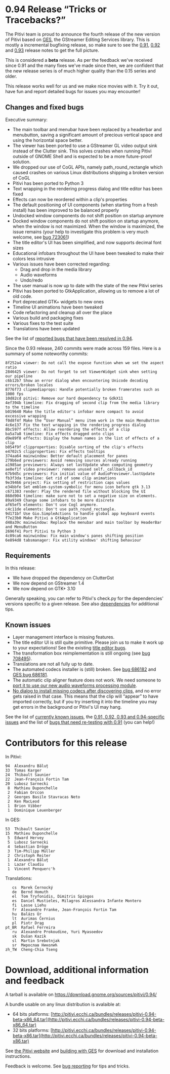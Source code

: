 # 0.94 Release “Tricks or Tracebacks?”

The Pitivi team is proud to announce the fourth release of the new
version of Pitivi based on [GES](GES.md), the GStreamer Editing
Services library. This is mostly a incremental bugfixing release, so
make sure to see the [0.91](releases/0.91.md), [0.92](releases/0.92.md)
and [0.93](releases/0.93.md) release notes to get the full picture.

This is considered a **beta** release. As per the feedback we've
received since 0.91 and the many fixes we've made since then, we are
confident that the new release series is of much higher quality than the
0.15 series and older.

This release works well for us and we make nice movies with it. Try it
out, have fun and report detailed bugs for issues you may encounter!

## Changes and fixed bugs

Executive summary:

-   The main toolbar and menubar have been replaced by a headerbar and
    menubutton, saving a significant amount of precious vertical space
    and using the horizontal space better.
-   The viewer has been ported to use a GStreamer GL video output sink
    instead of the Clutter sink. This solves crashes when running Pitivi
    outside of GNOME Shell and is expected to be a more future-proof
    solution.
-   We dropped our use of CoGL APIs, namely path\_round\_rectangle which
    caused crashes on various Linux distributions shipping a broken
    version of CoGL
-   Pitivi has been ported to Python 3
-   Text wrapping in the rendering progress dialog and title editor has
    been fixed
-   Effects can now be reordered within a clip's properties
-   The default positioning of UI components (when starting from a fresh
    install) has been improved to be balanced properly
-   Undocked window components do not shift position on startup anymore
-   Docked window components do not shift position on startup anymore,
    when the window is not maximized. When the window is maximized, the
    issue remains (your help to investigate this problem is very much
    welcome, see [bug
    723061](https://bugzilla.gnome.org/show_bug.cgi?id=723061))
-   The title editor's UI has been simplified, and now supports decimal
    font sizes
-   Educational infobars throughout the UI have been tweaked to make
    their colors less intrusive
-   Various issues have been corrected regarding:
    -   Drag and drop in the media library
    -   Audio waveforms
    -   Undo/redo
-   The user manual is now up to date with the state of the new Pitivi
    series
-   Pitivi has been ported to GtkApplication, allowing us to remove a
    lot of old code.
-   Port deprecated GTK+ widgets to new ones
-   Timeline UI animations have been tweaked
-   Code refactoring and cleanup all over the place
-   Various build and packaging fixes
-   Various fixes to the test suite
-   Translations have been updated

See the list of [reported bugs that have been resolved in
0.94](https://bugzilla.gnome.org/buglist.cgi?product=pitivi;target_milestone=0.94).

Since the 0.93 release, 240 commits were made across 159 files. Here is
a summary of some noteworthy commits:

```
8f252a4 viewer: Do not call the expose function when we set the aspect ratio
2846425 viewer: Do not forget to set ViewerWidget sink when setting our pipeline
c6b12b7 Show an error dialog when encountering Unicode decoding errors/broken locales
8776f73 clipmediaprops: Handle potentially broken framerates such as 1000 fps
10d82cd pitivi: Remove our hard dependency to GdkX11
4ef394b timeline: Fix dragging of second clip from the media library to the timeline
b019640 Make the title editor's infobar more compact to avoid excessive wrapping
f0d8f4f Make the “User Manual” menu item work in the main MenuButton
4c6e137 Fix the text wrapping in the rendering progress dialog
8bc597f effects: Allow reordering the effects of a clip
ba5a7a8 timeline: Fix effects dragged onto clips
d9e89f8 effects: Display the human names in the list of effects of a clip
b054f9f clipproperties: Disable sorting of the clip's effects
e4702c5 clipproperties: Fix effects tooltips
374aa64 mainwindow: Better default placement for panes
279b6ed previewers: Avoid removing sources already running
a1985ae previewers: Always set lastUpdate when computing geometry
ae0ef1f video previewer: remove unused self._callback_id
67b9d5c previewers: Fix initial value of AudioPreviewer.lastUpdate
fb3f3da timeline: Get rid of some clip animations
9e39466 project: Fix setting of restriction caps values
e34bbfe Set emblem-system-symbolic for menu icon before gtk 3.13
c671383 render: Play the rendered file without blocking the UI
860d904 timeline: make sure not to set a negative size on elements.
89a9349 Change some infobars to be more discrete
af65ef5 elements: Don't use Cogl anymore.
c4c11de elements: Don't use path_round_rectangle.
9d171bf Use Gio.SimpleActions to handle global app keyboard events
f7e23b0 Make Pitivi a GtkApplication
d48a39c mainwindow: Replace the menubar and main toolbar by HeaderBar and MenuButton
2696f41 Port Pitivi to Python 3
4c09ca6 mainwindow: Fix main window's panes shifting position
6e894d8 tabsmanager: Fix utility windows' shifting behaviour
```

## Requirements

In this release:

-   We have dropped the dependency on ClutterGst
-   We now depend on GStreamer 1.4
-   We now depend on GTK+ 3.10

Generally speaking, you can refer to Pitivi's check.py for the
dependencies' versions specific to a given release. See also
[dependencies](attic/Dependencies.md) for additional tips.

## Known issues

-   Layer management interface is missing features.
-   The title editor UI is still quite primitive. Please join us to make
    it work up to your expectations! See the existing [title editor
    bugs](https://bugzilla.gnome.org/buglist.cgi?product=pitivi&bug_status=UNCONFIRMED&bug_status=NEW&bug_status=ASSIGNED&bug_status=REOPENED&component=Title%20editor).
-   The transformation box reimplementation is still ongoing (see [bug
    708495](https://bugzilla.gnome.org/show_bug.cgi?id=708495)).
-   Translations are not all fully up to date.
-   The automated codecs installer is (still) broken. See [bug
    686182](https://bugzilla.gnome.org/show_bug.cgi?id=686182) and [GES
    bug 686181](https://bugzilla.gnome.org/show_bug.cgi?id=686181).
-   The automatic clip aligner feature does not work. We need someone to
    [port it to use our new audio waveforms processing
    module](https://bugzilla.gnome.org/show_bug.cgi?id=708401).
-   [No dialog to install missing codecs after discovering
    clips](https://bugzilla.gnome.org/show_bug.cgi?id=686182), and no
    error gets raised in that case. This means that the clip will
    “appear” to have imported correctly, but if you try inserting it
    into the timeline you may get errors in the background or Pitivi's
    UI may hang.

See the list of [currently known
issues](https://bugzilla.gnome.org/buglist.cgi?query_format=advanced;bug_severity=blocker;bug_severity=critical;bug_severity=major;bug_severity=normal;bug_severity=minor;bug_severity=trivial;bug_status=NEW;bug_status=ASSIGNED;bug_status=REOPENED;product=pitivi),
the [0.91, 0.92, 0.93 and 0.94-specific
issues](https://bugzilla.gnome.org/buglist.cgi?query_format=advanced&version=0.91&version=0.92&version=0.93&version=0.94&resolution=---&product=pitivi)
and the list of [bugs that need re-testing with
0.91](https://bugzilla.gnome.org/buglist.cgi?query_format=advanced;bug_status=NEEDINFO;target_milestone=0.91;product=pitivi)
(you can help!)

# Contributors for this release

In Pitivi:

```
94  Alexandru Băluț
33  Tomas Karger
24  Thibault Saunier
22  Jean-François Fortin Tam
20  Lubosz Sarnecki
 8  Mathieu Duponchelle
 2  Fabian Orccon
 2  Georges Basile Stavracas Neto
 2  Ken MacLeod
 1  Brion Vibber
 1  Dominique Leuenberger
```

In GES:

```
53  Thibault Saunier
15  Mathieu Duponchelle
 5  Edward Hervey
 5  Lubosz Sarnecki
 4  Sebastian Dröge
 3  Tim-Philipp Müller
 2  Christoph Reiter
 1  Alexandru Băluț
 1  Lazar Claudiu
 1  Vincent Penquerc'h
```

Translations:

```
   cs  Marek Černocký
   de  Bernd Homuth
   el  Tom Tryfonidis, Dimitris Spingos
   es  Daniel Mustieles, Milagros Alessandra Infante Montero
   fi  Lasse Liehu
   fr  Alexandre Franke, Jean-François Fortin Tam
   hu  Balázs Úr
   lt  Aurimas Černius
   pl  Piotr Drąg
pt_BR  Rafael Ferreira
   ru  Alexandre Prokoudine, Yuri Myasoedov
   sk  Dušan Kazik
   sl  Martin Srebotnjak
   sr  Мирослав Николић
zh_TW  Cheng-Chia Tseng
```

# Download, additional information and feedback

A tarball is available on
<https://download.gnome.org/sources/pitivi/0.94/>

A bundle usable on any linux distribution is avalaible at:

 * 64 bits platforms: [http://pitivi.ecchi.ca/bundles/releases/pitivi-0.94-beta-x86_64.tar](http://pitivi.ecchi.ca/bundles/releases/pitivi-0.94-beta-x86_64.tar)
 * 32 bits platforms: [http://pitivi.ecchi.ca/bundles/releases/pitivi-0.94-beta-x86.tar](http://pitivi.ecchi.ca/bundles/releases/pitivi-0.94-beta-x86.tar)

See [the Pitivi website](http://www.pitivi.org) and [building with
GES](attic/building_with_ges.md) for download and installation
instructions.

Feedback is welcome. See [bug reporting](Bug_reporting.md) for
tips and tricks.
